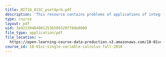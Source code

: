 ```yaml
---
title: MIT18_01SC_pset4prb.pdf
description: 'This resource contains problems of applications of integration. '
type: course
layout: pdf
uid: 3e92239404881253b589329ff8de0800
file_type: application/pdf
file_location: >-
  https://open-learning-course-data-production.s3.amazonaws.com/18-01sc-single-variable-calculus-fall-2010/3e92239404881253b589329ff8de0800_MIT18_01SC_pset4prb.pdf
course_id: 18-01sc-single-variable-calculus-fall-2010
---
```

